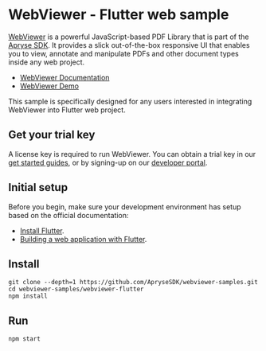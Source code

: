 # WebViewer - Flutter web sample

[WebViewer](https://docs.apryse.com/web/guides/get-started) is a powerful JavaScript-based PDF Library that is part of the [Apryse SDK](https://apryse.com/). It provides a slick out-of-the-box responsive UI that enables you to view, annotate and manipulate PDFs and other document types inside any web project.

- [WebViewer Documentation](https://docs.apryse.com/web/guides/get-started)
- [WebViewer Demo](https://showcase.apryse.com/)

This sample is specifically designed for any users interested in integrating WebViewer into Flutter web project.

## Get your trial key

A license key is required to run WebViewer. You can obtain a trial key in our [get started guides](https://docs.apryse.com/web/guides/get-started), or by signing-up on our [developer portal](https://dev.apryse.com/).

## Initial setup

Before you begin, make sure your development environment has setup based on the official documentation:

* [Install Flutter](https://flutter.dev/docs/get-started/install).
* [Building a web application with Flutter](https://flutter.dev/docs/get-started/web).

## Install

```
git clone --depth=1 https://github.com/ApryseSDK/webviewer-samples.git
cd webviewer-samples/webviewer-flutter
npm install
```

## Run

```
npm start
```
